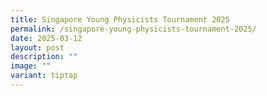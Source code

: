 ```yaml
---
title: Singapore Young Physicists Tournament 2025
permalink: /singapore-young-physicists-tournament-2025/
date: 2025-03-12
layout: post
description: ""
image: ""
variant: tiptap
---
```

